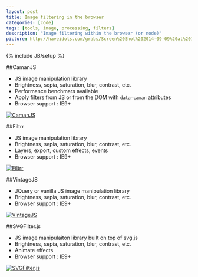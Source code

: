 ```yaml
---
layout: post
title: Image filtering in the browser
categories: [code]
tags: [tools, image, processing, filters]
description: "Image filtering within the browser (or node)"
picture: http://haveidols.com/grabs/Screen%20Shot%202014-09-09%20at%2012.10.26.png
---
```

{% include JB/setup %}

##CamanJS
- JS image manipulation library 
- Brightness, sepia, saturation, blur, contrast, etc.
- Performance benchmars available
- Apply filters from JS or from the DOM with ```data-caman``` attributes
- Browser support : IE9+

[![CamanJS](http://haveidols.com/grabs/Screen%20Shot%202014-09-01%20at%2011.59.43.png)](http://camanjs.com/examples)

##Filtrr
- JS image manipulation library 
- Brightness, sepia, saturation, blur, contrast, etc.
- Layers, export, custom effects, events
- Browser support : IE9+

[![Filtrr](http://haveidols.com/grabs/Screen%20Shot%202014-09-01%20at%2012.09.20.png)](http://alexmic.net/filtrr)

##VintageJS
- JQuery or vanilla JS image manipulation library
- Brightness, sepia, saturation, blur, contrast, etc.
- Browser support : IE9+

[![VintageJS](http://haveidols.com/grabs/Screen%20Shot%202014-09-01%20at%2012.07.18.png)](http://rendro.github.io/vintageJS)

##SVGFilter.js
- JS image manipulaiton library built on top of svg.js
- Brightness, sepia, saturation, blur, contrast, etc.
- Animate effects
- Browser support : IE9+

[![SVGFilter.js](http://haveidols.com/grabs/Screen%20Shot%202014-09-01%20at%2011.35.49.png)](https://github.com/wout/svg.filter.js)